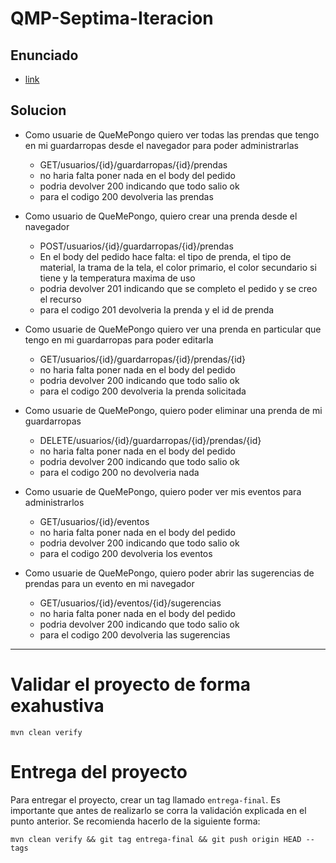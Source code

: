 # QMP-Septima-Iteracion

## Enunciado

- [link](https://docs.google.com/document/d/1ERlDghk47Yc1_V1SQ7oCnZAC4bubHx7ZhQXS3naKMJA/edit#)

## Solucion

- Como usuarie de QueMePongo quiero ver todas las prendas que tengo en mi guardarropas desde el navegador para poder 
administrarlas 
  - GET/usuarios/{id}/guardarropas/{id}/prendas
  - no haria falta poner nada en el body del pedido
  - podria devolver 200 indicando que todo salio ok
  - para el codigo 200 devolveria las prendas


- Como usuario de QueMePongo, quiero crear una prenda desde el navegador 
  - POST/usuarios/{id}/guardarropas/{id}/prendas
  - En el body del pedido hace falta: el tipo de prenda, el tipo de material, la trama de la tela, el color primario, 
el color secundario si tiene y la temperatura maxima de uso 
  - podria devolver 201 indicando que se completo el pedido y se creo el recurso
  - para el codigo 201 devolveria la prenda y el id de prenda


- Como usuarie de QueMePongo quiero ver una prenda en particular que tengo en mi guardarropas para poder editarla
  - GET/usuarios/{id}/guardarropas/{id}/prendas/{id}
  - no haria falta poner nada en el body del pedido
  - podria devolver 200 indicando que todo salio ok
  - para el codigo 200 devolveria la prenda solicitada


- Como usuarie de QueMePongo, quiero poder eliminar una prenda de mi guardarropas
  - DELETE/usuarios/{id}/guardarropas/{id}/prendas/{id}
  - no haria falta poner nada en el body del pedido
  - podria devolver 200 indicando que todo salio ok
  - para el codigo 200 no devolveria nada


- Como usuarie de QueMePongo, quiero poder ver mis eventos para administrarlos
  - GET/usuarios/{id}/eventos
  - no haria falta poner nada en el body del pedido
  - podria devolver 200 indicando que todo salio ok
  - para el codigo 200 devolveria los eventos


- Como usuarie de QueMePongo, quiero poder abrir las sugerencias de prendas para un evento en mi navegador
  - GET/usuarios/{id}/eventos/{id}/sugerencias
  - no haria falta poner nada en el body del pedido
  - podria devolver 200 indicando que todo salio ok
  - para el codigo 200 devolveria las sugerencias


---

# Validar el proyecto de forma exahustiva

```
mvn clean verify
```

# Entrega del proyecto

Para entregar el proyecto, crear un tag llamado `entrega-final`. Es importante que antes de realizarlo se corra la validación
explicada en el punto anterior. Se recomienda hacerlo de la siguiente forma:

```
mvn clean verify && git tag entrega-final && git push origin HEAD --tags
```

